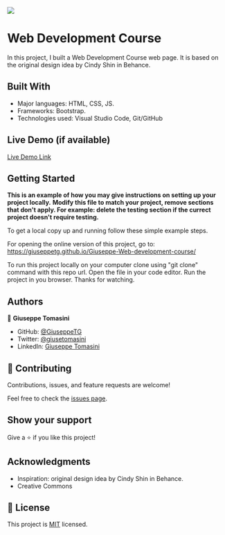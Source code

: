 ![](https://img.shields.io/badge/Microverse-blueviolet)

# Web Development Course

In this project, I built a Web Development Course web page. It is based on the original design idea by Cindy Shin in Behance.


## Built With

- Major languages: HTML, CSS, JS. 
- Frameworks: Bootstrap.
- Technologies used: Visual Studio Code, Git/GitHub

## Live Demo (if available)

[Live Demo Link](https://livedemo.com)


## Getting Started

**This is an example of how you may give instructions on setting up your project locally.**
**Modify this file to match your project, remove sections that don't apply. For example: delete the testing section if the currect project doesn't require testing.**


To get a local copy up and running follow these simple example steps.

For opening the online version of this project, go to: https://giuseppetg.github.io/Giuseppe-Web-development-course/

To run this project locally on your computer clone using "git clone" command with this repo url.
Open the file in your code editor. 
Run the project in you browser. 
Thanks for watching.


## Authors

👤 **Giuseppe Tomasini**

- GitHub: [@GiuseppeTG](https://github.com/GiuseppeTG)
- Twitter: [@giusetomasini](https://twitter.com/giusetomasini)
- LinkedIn: [Giuseppe Tomasini](https://www.linkedin.com/in/giuseppe-tomasini-67ba101a8/)


## 🤝 Contributing

Contributions, issues, and feature requests are welcome!

Feel free to check the [issues page](../../issues/).

## Show your support

Give a ⭐️ if you like this project!

## Acknowledgments

- Inspiration: original design idea by Cindy Shin in Behance.
- Creative Commons

## 📝 License

This project is [MIT](./MIT.md) licensed.

